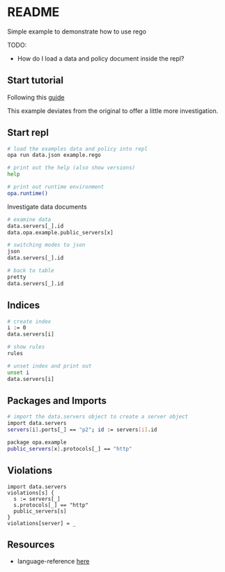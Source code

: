 # README

Simple example to demonstrate how to use rego 

TODO:
* How do I load a data and policy document inside the repl?

## Start tutorial
Following this [guide](https://www.openpolicyagent.org/docs/v0.11.0/get-started/)

This example deviates from the original to offer a little more investigation.    

## Start repl

```sh
# load the examples data and policy into repl
opa run data.json example.rego   

# print out the help (also show versions)
help

# print out runtime environment
opa.runtime()
```

Investigate data documents

```sh
# examine data
data.servers[_].id
data.opa.example.public_servers[x]

# switching modes to json
json
data.servers[_].id

# back to table
pretty
data.servers[_].id
```

## Indices

```sh
# create index
i := 0
data.servers[i]

# show rules
rules

# unset index and print out
unset i
data.servers[i]
```

## Packages and Imports

```sh
# import the data.servers object to create a server object  
import data.servers
servers[i].ports[_] == "p2"; id := servers[i].id

package opa.example
public_servers[x].protocols[_] == "http"
```

## Violations

```
import data.servers
violations[s] {
  s := servers[_]
  s.protocols[_] == "http"
  public_servers[s]
}
violations[server] = _
```

## Resources

* language-reference [here](https://www.openpolicyagent.org/docs/v0.11.0/language-reference/#net)
